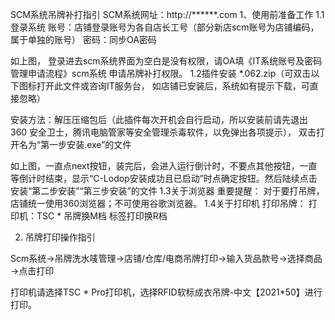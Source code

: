 SCM系统吊牌补打指引
SCM系统网址：http://******.com
1、使用前准备工作
1.1登录系统
账号：店铺登录账号为各自店长工号（部分新店scm账号为店铺编码，属于单独的账号）
密码：同步OA密码

如上图， 登录进去scm系统界面为空白是没有权限，请OA填《IT系统账号及密码管理申请流程》scm系统  申请吊牌补打权限。
1.2插件安装
*.062.zip（可双击以下图标打开此文件或咨询IT服务台，
如店铺已安装后，系统如有提示下载，可直接忽略）

安装方法：解压压缩包后（此插件每次开机会自行启动，所以安装前请先退出 360 安全卫士，腾讯电脑管家等安全管理杀毒软件，以免弹出各项提示），
双击打开名为“第一步安装.exe”的文件



如上图，一直点next按钮，装完后，会进入运行倒计时，不要点其他按钮，一直等倒计时结束，显示“C-Lodop安装成功且已启动”时点确定按钮。然后陆续点击安装“第二步安装”“第三步安装”的文件
1.3关于浏览器
重要提醒：
对于要打吊牌，店铺统一使用360浏览器；不可使用谷歌浏览器。
1.4关于打印机
打印吊牌：
打印机：TSC *
吊牌换M档
标签打印换R档

2. 吊牌打印操作指引

Scm系统→吊牌洗水唛管理→店铺/仓库/电商吊牌打印→输入货品款号→选择商品→点击打印


打印机请选择TSC * Pro打印机，选择RFID软标成衣吊牌-中文【2021*50】进行打印。
